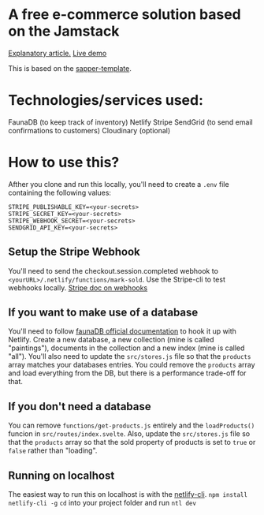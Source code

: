 # A free e-commerce solution based on the Jamstack

[Explanatory article.](https://www.felixparadis.com)
[Live demo](https://free-ecommerce.netlify.app/)

This is based on the [sapper-template](https://github.com/sveltejs/sapper-template).


# Technologies/services used:
FaunaDB (to keep track of inventory)
Netlify
Stripe 
SendGrid (to send email confirmations to customers)
Cloudinary (optional)

# How to use this?
Afther you clone and run this locally, you'll need to create a `.env` file containing the following values:
```
STRIPE_PUBLISHABLE_KEY=<your-secrets>
STRIPE_SECRET_KEY=<your-secrets>
STRIPE_WEBHOOK_SECRET=<your-secrets>
SENDGRID_API_KEY=<your-secrets>
```
## Setup the Stripe Webhook
You'll need to send the checkout.session.completed webhook to `<yourURL>/.netlify/functions/mark-sold`.
Use the Stripe-cli to test webhooks locally.
[Stripe doc on webhooks](https://stripe.com/docs/webhooks)

## If you want to make use of a database
You'll need to follow [faunaDB official documentation](https://docs.fauna.com/fauna/current/integrations/netlify.html) to hook it up with Netlify.
Create a new database, a new collection (mine is called "paintings"), documents in the collection and a new index (mine is called "all").
You'll also need to update the `src/stores.js` file so that the `products` array matches your databases entries. You could remove the `products` array and load everything from the DB, but there is a performance trade-off for that. 
 ## If you don't need a database
 You can remove `functions/get-products.js` entirely and the `loadProducts()` funcion in `src/routes/index.svelte`. Also, update the `src/stores.js` file so that the `products` array so that the sold property of products is set to `true` or `false` rather than "loading".

 ## Running on localhost
 The easiest way to run this on localhost is with the [netlify-cli](https://www.npmjs.com/package/netlify-cli).
 `npm install netlify-cli -g`
 `cd` into your project folder and run `ntl dev`